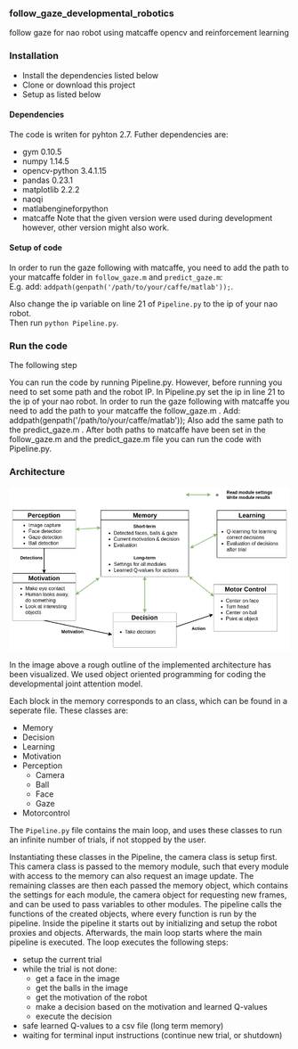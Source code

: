 ### follow_gaze_developmental_robotics
follow gaze for nao robot using matcaffe opencv and reinforcement learning


### Installation
- Install the dependencies listed below
- Clone or download this project
- Setup as listed below

#### Dependencies
The code is writen for pyhton 2.7. Futher dependencies are:
- gym 0.10.5
- numpy 1.14.5
- opencv-python 3.4.1.15
- pandas 0.23.1
- matplotlib 2.2.2
- naoqi
- matlabengineforpython
- matcaffe
Note that the given version were used during development however, other version might also work.

#### Setup of code
In order to run the gaze following with matcaffe, you need to add the path to your matcaffe folder in `follow_gaze.m` and `predict_gaze.m`:  
E.g. add: `addpath(genpath('/path/to/your/caffe/matlab'));`.

Also change the ip variable on line 21 of `Pipeline.py` to the ip of your nao robot.  
Then run `python Pipeline.py`.



### Run the code

The following step

You can run the code by running Pipeline.py. However, before running you need to set some path and the robot IP.
In Pipeline.py set the ip in line 21 to the ip of your nao robot.
In order to run the gaze following with matcaffe you need to add the path to your matcaffe the follow_gaze.m .
Add: addpath(genpath('/path/to/your/caffe/matlab'));
Also add the same path to the predict_gaze.m .
After both paths to matcaffe have been set in the follow_gaze.m and the predict_gaze.m file you can run the
code with Pipeline.py.  



### Architecture
![Architecture](https://github.com/KochPJ/follow_gaze_developmental_robotics/blob/master/architecture.png  "Architecture")

In the image above a rough outline of the implemented architecture has been visualized.
We used object oriented programming for coding the developmental joint attention model.

Each block in the memory corresponds to an class, which can be found in a seperate file.
These classes are:
- Memory
- Decision
- Learning
- Motivation
- Perception
  - Camera
  - Ball
  - Face
  - Gaze
- Motorcontrol

The `Pipeline.py` file contains the main loop, and uses these classes to run an infinite number of trials, if not stopped by the user.

Instantiating these classes in the Pipeline, the camera class is setup first.
This camera class is passed to the memory module, such that every module with access to the memory can also request an image update.
The remaining classes are then each passed the memory object, which contains the settings for each module, the camera object for requesting new frames, and can be used to pass variables to other modules.
The pipeline calls the functions of the created objects, where every function is run by the pipeline.
Inside the pipeline it starts out by initializing and setup the robot proxies and objects. Afterwards, the main loop starts where the main pipeline is executed. The loop executes the following steps:
- setup the current trial
- while the trial is not done:
  - get a face in the image
  - get the balls in the image
  - get the motivation of the robot
  - make a decision based on the motivation and learned Q-values
  - execute the decision
- safe learned Q-values to a csv file (long term memory)
- waiting for terminal input instructions (continue new trial, or shutdown)
